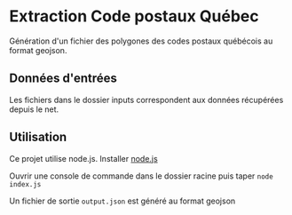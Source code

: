 # Extraction Code postaux Québec

Génération d'un fichier des polygones des codes postaux québécois au format geojson. 

## Données d'entrées

Les fichiers dans le dossier inputs correspondent aux données récupérées depuis le net.

## Utilisation

Ce projet utilise node.js. Installer [node.js](https://nodejs.org/en)

Ouvrir une console de commande dans le dossier racine puis taper `node index.js`

Un fichier de sortie `output.json` est généré au format geojson
